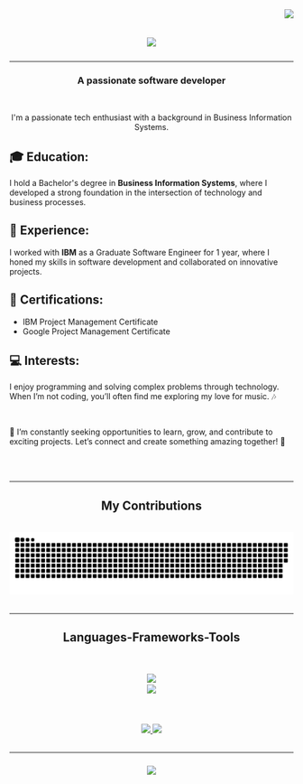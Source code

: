 <img align="right" src="https://visitor-badge.laobi.icu/badge?page_id=Abraao-Ramos.Abraao-Ramos" />

<h1 align="center">
  <a href="https://git.io/typing.svg">
    <img src="https://readme-typing-svg.herokuapp.com/?font=Righteous&size=35&center=true&vCenter=true&width=500&height=70&duration=5000&lines=Hi+There!+👋;+I'm+Abraham+Ramos!;" />
  </a>
</h1>
<hr/>

<h3 align="center">A passionate software developer</h3>

<br/>

<div align="center">

I'm a passionate tech enthusiast with a background in Business Information Systems.

</div>

 <h2>🎓 Education:</h2>
    <p>I hold a Bachelor's degree in <strong>Business Information Systems</strong>, where I developed a strong foundation in the intersection of technology and business processes.</p>
    

<h2>💼 Experience:</h2>
    <p>I worked with <strong>IBM</strong> as a Graduate Software Engineer for 1 year, where I honed my skills in software development and collaborated on innovative projects.</p>

<h2>📜 Certifications:</h2>
    <ul>
        <li>IBM Project Management Certificate</li>
        <li>Google Project Management Certificate</li>
    </ul>
    
 <h2>💻 Interests:</h2>
    <p>I enjoy programming and solving complex problems through technology. When I’m not coding, you’ll often find me exploring my love for music. 🎶</p>

<br/>


<p>🌟 I’m constantly seeking opportunities to learn, grow, and contribute to exciting projects. Let’s connect and create something amazing together! 🚀</p>


<br/>
<br/>

<hr/>

<div align="center">
  <h2> My Contributions </h2>
  <br/>
  <picture>
    <source media="(prefers-color-scheme: dark)" srcset="https://raw.githubusercontent.com/Abraao-Ramos/Abraao-Ramos/output/github-snake-dark.svg" />
    <source media="(prefers-color-scheme: light)" srcset="https://raw.githubusercontent.com/Abraao-Ramos/Abraao-Ramos/output/github-snake.svg" />
    <img alt="github-snake" src="https://raw.githubusercontent.com/Abraao-Ramos/Abraao-Ramos/output/github-snake.svg"
    
  </picture>

  <br/>
</div>

<br/>
<hr/>

<h2 align="center">Languages-Frameworks-Tools</h2>
<br/>
<br/>

<div align="center">
  <a href="https://skillicons.dev">
    <img src="https://skillicons.dev/icons?i=github,python,javascript,java,c#" /><br>
    <img src="https://skillicons.dev/icons?i=bootstrap,mysql,html,css,flask,vscode,git" />
  </a>
</div>

<br/>
<br/>

<br/>

<div align="center">
  <a href="mailto:abraaoramosdrum@gmail.com">
    <img src="https://img.shields.io/badge/Gmail-333333?style=for-the-badge&logo=gmail&logoColor=red" target="_blank" /> 
  </a>
  <a href="https://www.linkedin.com/in/abraao-victor-ramos">
    <img src="https://img.shields.io/badge/LinkedIn-0077B5?style=for-the-badge&logo=linkedin&logoColor=white" target="_blank" /> 
  </a>
</div>

<br/>

<hr/>

<h3 align="center">
  <a href="https://git.io/typing.svg">
    <img src="https://readme-typing-svg.herokuapp.com/?font=Righteous&size=35&center=true&vCenter=true&width=500&height=70&duration=5000&lines=Thanks+for+visiting!+✌️;+Let's+connect+on+LinkedIn..." />
  </a>
</h3>



